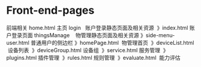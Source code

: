 # Front-end-pages
前端相关
home.html   主页
login   账户登录静态页面及相关资源
  》index.html   账户登录页面
thingsManage    物管理静态页面及相关资源
  》side-menu-user.html  普通用户的侧边栏
  》homePage.html  物管理首页
  》deviceList.html  设备列表
  》deviceGroup.html 设备组
  》service.html 服务管理
  》plugins.html 插件管理
  》rules.html 规则管理
  》evaluate.html  能力评估

